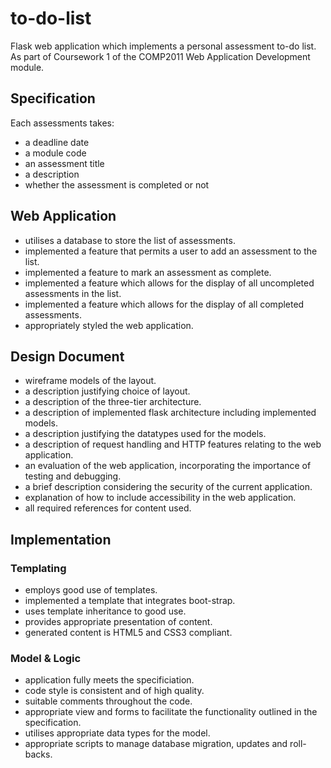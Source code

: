 # to-do-list

Flask web application which implements a personal assessment to-do list.
As part of Coursework 1 of the COMP2011 Web Application Development module.

## Specification

Each assessments takes:

- a deadline date
- a module code
- an assessment title
- a description
- whether the assessment is completed or not

## Web Application

- utilises a database to store the list of assessments.
- implemented a feature that permits a user to add an assessment to the list.
- implemented a feature to mark an assessment as complete.
- implemented a feature which allows for the display of all uncompleted assessments in the list.
- implemented a feature which allows for the display of all completed assessments.
- appropriately styled the web application.

## Design Document

- wireframe models of the layout.
- a description justifying choice of layout.
- a description of the three-tier architecture.
- a description of implemented flask architecture including implemented models.
- a description justifying the datatypes used for the models.
- a description of request handling and HTTP features relating to the web application.
- an evaluation of the web application, incorporating the importance of testing and debugging.
- a brief description considering the security of the current application.
- explanation of how to include accessibility in the web application.
- all required references for content used.

## Implementation

### Templating

- employs good use of templates.
- implemented a template that integrates boot-strap.
- uses template inheritance to good use.
- provides appropriate presentation of content.
- generated content is HTML5 and CSS3 compliant.

### Model & Logic

- application fully meets the specificiation.
- code style is consistent and of high quality.
- suitable comments throughout the code.
- appropriate view and forms to facilitate the functionality outlined in the specification.
- utilises appropriate data types for the model.
- appropriate scripts to manage database migration, updates and roll-backs.
